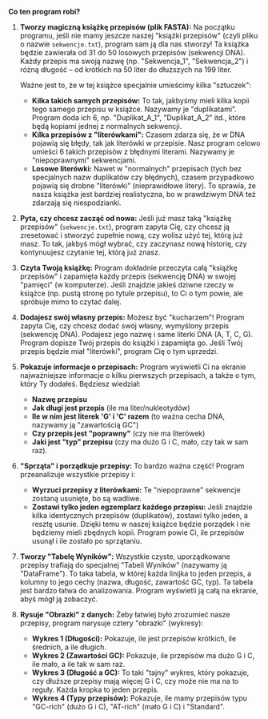 **Co ten program robi?**

1.  **Tworzy magiczną książkę przepisów (plik FASTA):**
    Na początku programu, jeśli nie mamy jeszcze naszej "książki przepisów"
    (czyli pliku o nazwie `sekwencje.txt`), program sam ją dla nas stworzy!
    Ta książka będzie zawierała od 31 do 50 losowych przepisów (sekwencji DNA).
    Każdy przepis ma swoją nazwę (np. "Sekwencja_1", "Sekwencja_2")
    i różną długość – od krótkich na 50 liter do dłuższych na 199 liter.
    
    Ważne jest to, że w tej książce specjalnie umieścimy kilka "sztuczek":
    * **Kilka takich samych przepisów:** To tak, jakbyśmy mieli kilka kopii
        tego samego przepisu w książce. Nazywamy je "duplikatami".
        Program doda ich 6, np. "Duplikat_A_1", "Duplikat_A_2" itd.,
        które będą kopiami jednej z normalnych sekwencji.
    * **Kilka przepisów z "literówkami":** Czasem zdarza się, że w DNA
        pojawią się błędy, tak jak literówki w przepisie. Nasz program
        celowo umieści 6 takich przepisów z błędnymi literami.
        Nazywamy je "niepoprawnymi" sekwencjami.
    * **Losowe literówki:** Nawet w "normalnych" przepisach (tych bez
        specjalnych nazw duplikatów czy błędnych), czasem przypadkowo
        pojawią się drobne "literówki" (nieprawidłowe litery).
        To sprawia, że nasza książka jest bardziej realistyczna,
        bo w prawdziwym DNA też zdarzają się niespodzianki.

2.  **Pyta, czy chcesz zacząć od nowa:**
    Jeśli już masz taką "książkę przepisów" (`sekwencje.txt`), program
    zapyta Cię, czy chcesz ją zresetować i stworzyć zupełnie nową,
    czy wolisz użyć tej, którą już masz. To tak, jakbyś mógł wybrać,
    czy zaczynasz nową historię, czy kontynuujesz czytanie tej, którą już znasz.

3.  **Czyta Twoją książkę:**
    Program dokładnie przeczyta całą "książkę przepisów" i zapamięta
    każdy przepis (sekwencję DNA) w swojej "pamięci" (w komputerze).
    Jeśli znajdzie jakieś dziwne rzeczy w książce (np. pustą stronę
    po tytule przepisu), to Ci o tym powie, ale spróbuje mimo to
    czytać dalej.

4.  **Dodajesz swój własny przepis:**
    Możesz być "kucharzem"! Program zapyta Cię, czy chcesz dodać
    swój własny, wymyślony przepis (sekwencję DNA). Podajesz jego nazwę
    i same literki DNA (A, T, C, G). Program dopisze Twój przepis do
    książki i zapamięta go. Jeśli Twój przepis będzie miał "literówki",
    program Cię o tym uprzedzi.

5.  **Pokazuje informacje o przepisach:**
    Program wyświetli Ci na ekranie najważniejsze informacje o kilku
    pierwszych przepisach, a także o tym, który Ty dodałeś. Będziesz
    wiedział:
    * **Nazwę przepisu**
    * **Jak długi jest przepis** (ile ma liter/nukleotydów)
    * **Ile w nim jest literek 'G' i 'C' razem** (to ważna cecha DNA,
        nazywamy ją "zawartością GC")
    * **Czy przepis jest "poprawny"** (czy nie ma literówek)
    * **Jaki jest "typ" przepisu** (czy ma dużo G i C, mało, czy tak
        w sam raz).

6.  **"Sprząta" i porządkuje przepisy:**
    To bardzo ważna część! Program przeanalizuje wszystkie przepisy i:
    * **Wyrzuci przepisy z literówkami:** Te "niepoprawne" sekwencje
        zostaną usunięte, bo są wadliwe.
    * **Zostawi tylko jeden egzemplarz każdego przepisu:** Jeśli znajdzie
        kilka identycznych przepisów (duplikatów), zostawi tylko jeden,
        a resztę usunie. Dzięki temu w naszej książce będzie porządek
        i nie będziemy mieli zbędnych kopii.
    Program powie Ci, ile przepisów usunął i ile zostało po sprzątaniu.

7.  **Tworzy "Tabelę Wyników":**
    Wszystkie czyste, uporządkowane przepisy trafiają do specjalnej
    "Tabeli Wyników" (nazywamy ją "DataFrame"). To taka tabela,
    w której każda linijka to jeden przepis, a kolumny to jego cechy
    (nazwa, długość, zawartość GC, typ). Ta tabela jest bardzo łatwa do
    analizowania. Program wyświetli ją całą na ekranie, abyś mógł ją zobaczyć.

8.  **Rysuje "Obrazki" z danych:**
    Żeby łatwiej było zrozumieć nasze przepisy, program narysuje cztery
    "obrazki" (wykresy):
    * **Wykres 1 (Długości):** Pokazuje, ile jest przepisów krótkich,
        ile średnich, a ile długich.
    * **Wykres 2 (Zawartości GC):** Pokazuje, ile przepisów ma dużo G i C,
        ile mało, a ile tak w sam raz.
    * **Wykres 3 (Długość a GC):** To taki "tajny" wykres, który pokazuje,
        czy dłuższe przepisy mają więcej G i C, czy może nie ma na to reguły.
        Każda kropka to jeden przepis.
    * **Wykres 4 (Typy przepisów):** Pokazuje, ile mamy przepisów typu
        "GC-rich" (dużo G i C), "AT-rich" (mało G i C) i "Standard".
